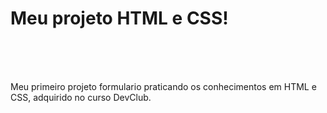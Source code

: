 <h1> Meu projeto HTML e CSS! </h1>
<br>
<br>
<br>
<p> Meu primeiro projeto formulario praticando os conhecimentos em HTML e CSS, adquirido no curso DevClub. </p> 
